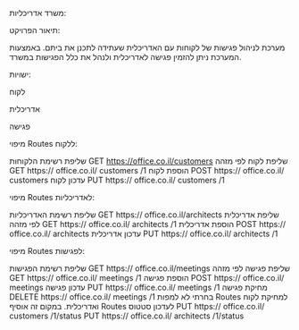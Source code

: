 משרד אדריכליות:

תיאור הפרויקט:

מערכת לניהול פגישות של לקוחות עם האדריכלית שעתידה לתכנן את ביתם.
באמצעות המערכת ניתן להזמין פגישה לאדריכלית ולנהל את כלל הפגישות במשרד.

ישויות:

לקוח

אדריכלית

פגישה




מיפוי Routes ללקוח:

שליפת רשימת הלקוחות
GET https://office.co.il/customers
שליפת לקוח לפי מזהה
GET https:// office.co.il/ customers /1
הוספת לקוח
POST https:// office.co.il/ customers 
עדכון לקוח
PUT https:// office.co.il/ customers /1

מיפוי Routes לאדריכליות:

שליפת רשימת האדריכליות
GET https:// office.co.il/architects
שליפת אדריכלית לפי מזהה
GET https:// office.co.il/ architects /1
הוספת אדריכלית
POST https:// office.co.il/ architects 
עדכון אדריכלית
PUT https:// office.co.il/ architects /1

מיפוי Routes לפגישות:

שליפת רשימת הפגישות
GET https:// office.co.il/meetings
שליפת פגישה לפי מזהה
GET https:// office.co.il/ meetings /1
הוספת פגישה
POST https:// office.co.il/ meetings 
עדכון פגישה
PUT https:// office.co.il/ meetings /1
מחיקת פגישה
DELETE https:// office.co.il/ meetings /1
בחרתי לא למפות Routes למחיקת לקוח ואדריכלית. במקום זה אוסיף Routes לעדכון סטטוס
PUT https:// office.co.il/ customers /1/status
PUT https:// office.co.il/ architects /1/status
